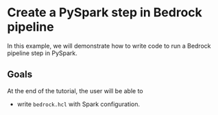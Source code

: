 # Create a PySpark step in Bedrock pipeline

In this example, we will demonstrate how to write code to run a Bedrock pipeline step in PySpark.

## Goals
At the end of the tutorial, the user will be able to
- write `bedrock.hcl` with Spark configuration.
